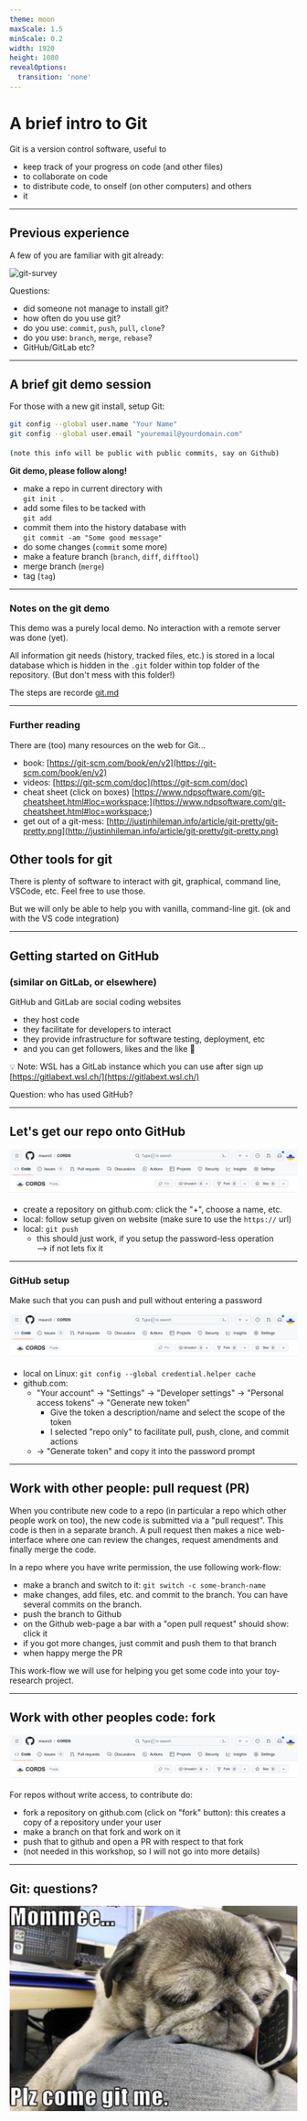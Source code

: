 ```yaml
---
theme: moon
maxScale: 1.5
minScale: 0.2
width: 1920
height: 1080
revealOptions:
  transition: 'none'
---
```

# A brief intro to Git

Git is a version control software, useful to
- keep track of your progress on code (and other files)
- to collaborate on code
- to distribute code, to onself (on other computers) and others
- it


---
## Previous experience

A few of you are familiar with git already:

![git-survey]()

Questions:
- did someone not manage to install git?
- how often do you use git?
- do you use: `commit`, `push`, `pull`, `clone`?
- do you use: `branch`, `merge`, `rebase`?
- GitHub/GitLab etc? <!-- .element: class="fragment" data-fragment-index="1" -->


---

## A brief git demo session


For those with a new git install, setup Git:
```sh
git config --global user.name "Your Name"
git config --global user.email "youremail@yourdomain.com"

(note this info will be public with public commits, say on Github)
```



**Git demo, please follow along!**<!-- .element: class="fragment" data-fragment-index="1" -->

<div class="fragment" data-fragment-index="2">

- make a repo in current directory with<br> `git init .`
- add some files to be tacked with <br> `git add`
- commit them into the history database with<br> `git commit -am "Some good message"`
- do some changes (`commit` some more)
- make a feature branch (`branch`, `diff`, `difftool`)
- merge branch (`merge`)
- tag (`tag`)
</div>

---

### Notes on the git demo

This demo was a purely local demo.  No interaction with a remote server was done (yet).

All information git needs (history, tracked files, etc.) is stored in a local database which is hidden in the `.git` folder within top folder of the repository.  (But don't mess with this folder!)

The steps are recorde [git.md](git.md)

---

### Further reading

There are (too) many resources on the web for Git...
- book: [https://git-scm.com/book/en/v2](https://git-scm.com/book/en/v2)
- videos: [https://git-scm.com/doc](https://git-scm.com/doc)
- cheat sheet (click on boxes) [https://www.ndpsoftware.com/git-cheatsheet.html#loc=workspace;](https://www.ndpsoftware.com/git-cheatsheet.html#loc=workspace;)
- get out of a git-mess: [http://justinhileman.info/article/git-pretty/git-pretty.png](http://justinhileman.info/article/git-pretty/git-pretty.png)

## Other tools for git
There is plenty of software to interact with git, graphical, command line, VSCode, etc.  Feel free to use those.

But we will only be able to help you with vanilla, command-line git. (ok and with the VS code integration)


---
## Getting started on GitHub
###  (similar on GitLab, or elsewhere)

GitHub and GitLab are social coding websites
- they host code
- they facilitate for developers to interact
- they provide infrastructure for software testing, deployment, etc
- and you can get followers, likes and the like 😬

💡 Note: WSL has a GitLab instance which you can use after sign up\
[https://gitlabext.wsl.ch/](https://gitlabext.wsl.ch/)
<!-- .element: class="fragment" data-fragment-index="1" -->

Question: who has used GitHub?
<!-- .element: class="fragment" data-fragment-index="2" -->

---
## Let's get our repo onto GitHub

![github-bar](./resources/l2_github-bar.png)

- create a repository on github.com: click the "+", choose a name, etc.
- local: follow setup given on website (make sure to use the `https://` url)
- local: `git push`
  - this should just work, if you setup the password-less operation\
    --> if not lets fix it
---

### GitHub setup

Make such that you can push and pull without entering a password

![github-bar](./resources/l2_github-bar.png)

<div class="fragment" data-fragment-index="1">

- local on Linux: `git config --global credential.helper cache`
- github.com:
  - "Your account" -> "Settings" -> "Developer settings" -> "Personal access tokens" -> "Generate new token"
    - Give the token a description/name and select the scope of the token
    - I selected "repo only" to facilitate pull, push, clone, and commit actions
  - -> "Generate token" and copy it into the password prompt
</div>

---

## Work with other people: pull request (PR)

When you contribute new code to a repo (in particular a repo which other people work on too), the new code is submitted via a "pull request".  This code is then in a separate branch.  A pull request then makes a nice web-interface where one can review the changes, request amendments and finally merge the code.

In a repo where you have write permission, the use following work-flow:
- make a branch and switch to it: `git switch -c some-branch-name`
- make changes, add files, etc. and commit to the branch.  You can have several commits on the branch.
- push the branch to Github
- on the Github web-page a bar with a "open pull request" should show: click it
- if you got more changes, just commit and push them to that branch
- when happy merge the PR

This work-flow we will use for helping you get some code into your toy-research project.

---

## Work with other peoples code: fork

![github-bar](./resources/l2_github-bar.png)

For repos without write access, to contribute do:

- fork a repository on github.com (click on "fork" button): this creates a copy of a repository under your user
- make a branch on that fork and work on it
- push that to github and open a PR with respect to that fork
- (not needed in this workshop, so I will not go into more details)


---
## Git: questions?

![git-me](./resources/l2_git-me.png)
